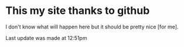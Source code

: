 # This my site thanks to github

I don't know what will happen here but it should be pretty nice [for me].

Last update was made at 12:51pm